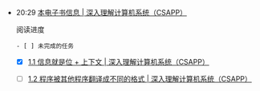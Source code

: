 
- 20:29 
	[本电子书信息 \| 深入理解计算机系统（CSAPP）](https://hansimov.gitbook.io/csapp)
	
	阅读进度
	
	`- [ ] 未完成的任务`
	- [x] [1.1 信息就是位 + 上下文 \| 深入理解计算机系统（CSAPP）](https://hansimov.gitbook.io/csapp/ch01-a-tour-of-computer-systems/1.1)
	- [ ] [1.2 程序被其他程序翻译成不同的格式 \| 深入理解计算机系统（CSAPP）](https://hansimov.gitbook.io/csapp/ch01-a-tour-of-computer-systems/1.2)
	 